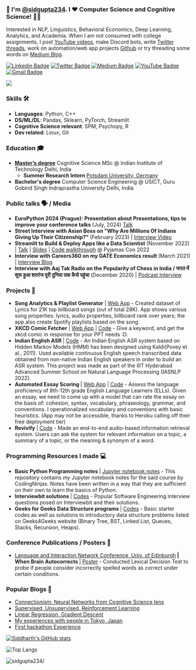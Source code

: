 ### 👋 I'm [@sidgupta234](https://www.languageof.me). I ❤️ Computer Science and Cognitive Science! 👨‍💻 
Interested in NLP, Linguistics, Behavioral Economics, Deep Learning, Analytics, and Academia.  When I am not consumed with college assignments, I post [YouTube videos](https://www.youtube.com/CollegeCompanion), make Discord bots, write [Twitter](https://www.twitter.com/sidgupta234) [threads](https://twitter.com/sidgupta234/status/1450455120911736839), work on automation/web app projects [Github](https://www.github.com/sidgupta234) or try threading some words on [Medium Blog](https://www.sidgupta234.medium.com).

[![Linkedin Badge](https://img.shields.io/badge/-sidgupta234-0e76a8?style=flat-square&logo=Linkedin&logoColor=white&link=https://www.linkedin.com/in/sidgupta234/)](https://www.linkedin.com/in/sidgupta234/)
[![Twitter Badge](https://img.shields.io/badge/-sidgupta234-00acee?style=flat-square&logo=Twitter&logoColor=white&link=https://www.twitter.com/sidgupta234/)](https://www.twitter.com/sidgupta234/)
[![Medium Badge](https://img.shields.io/badge/-@sidgupta234-000000?style=flat-square&labelColor=000000&logo=Medium&link=https://medium.com/@sidgupta234/)](https://medium.com/@sidgupta234)
[![YouTube Badge](https://img.shields.io/badge/-College_Companion-ff0000?style=flat-square&logo=Youtube&logoColor=white&link=https://www.youtube.com/c/CollegeCompanion)](https://www.youtube.com/c/CollegeCompanion)
[![Gmail Badge](https://img.shields.io/badge/-siddharthgupta234@gmail.com-c14438?style=flat-square&logo=Gmail&logoColor=white&link=mailto:siddharthgupta234@gmail.com)](mailto:siddharthgupta234@gmail.com)

<!-- ![This is Siddharth Gupta](https://i.ibb.co/FmnFhy6/kuso-Cartoon-16360057410673-avatar.jpg)-->
<img src="https://i.imgur.com/F056Hyv.png"/>

### Skills 🛠️
- **Languages**: Python, C++
- **DS/ML/DL**: Pandas, Sklearn, PyTorch, Streamlit
- **Cognitive Science relevant**:  SPM, Psychopy, R
- **Dev related**: Linux, Git

 ### Education 🎓
- <b>[Master’s degree](https://cogsci.iitd.ac.in/msc2023/siddharth-gupta/)</b> Cognitive Science MSc @ Indian Institute of Technology Delhi, India
  - <b>Summer Research Intern </b>[Potsdam University, Germany](https://www.uni-potsdam.de/en/university-of-potsdam)
- <b>Bachelor's degree</b> Computer Science Engineering @ USICT, Guru Gobind Singh Indraprastha University Delhi, India

### Public talks 🗣 / Media
- <b> EuroPython 2024 (Prague): Presentation about Presentations, tips to improve your conference talks </b> (July, 2024) [Talk](https://www.youtube.com/watch?v=E6DF2RKi7cA)
- <b> Street Interview with Asian Boss on "Why Are Millions Of Indians Giving Up Their Citizenship?"</b> (February 2023) | [Interview Video](https://www.youtube.com/watch?v=Ov1iw61L1Dk)
- <b> Streamlit to Build & Deploy Apps like a Data Scientist</b> (November 2022)  | [Talk](https://www.youtube.com/watch?v=B1ovhcMIbc4&list=PLiwrSoq9tHkFxO4tgpWyGSu5xoSfzzB8P&index=29) | [Slides](https://docs.google.com/presentation/d/116kf2akZFXjGsDgZsfANTk5fmDcNIljXgmTrLAyzeFo/edit?usp=sharing) | [Code walkthrough](https://github.com/sidgupta234/Pyjamas_2022_Talk) @ Pyjamas Con 2022
- <b> Interview with Careers360 on my GATE Economics result </b> (March 2021) | [Interview Blog](https://engineering.careers360.com/articles/gate-2021-topper-interview-siddharth-gupta-air-18-xh)
- <b> Interview with Aaj Tak Radio on the Popularity of Chess in India / भारत में शुरू हुआ शतरंज पूरी दुनिया तक कैसे पहुंचा</b> (December 2020) |  [Podcast Interview](https://podcasts.aajtak.in/history-education/explainers/history-and-origin-of-chess-and-how-the-game-progressed-1179213-2020-12-18)

### Projects 🐾
- <b>Song Analytics & Playlist Generator</b> | [Web App](http://music-analytics-playlist-maker.herokuapp.com/) - Created dataset of Lyrics for 21K top billboard songs (out of total 28K). App shows various song properties: lyrics, audio properties, billboard rank over years; the app also create Spotify playlists based on the song.
- <b>XKCD Comic Fetcher</b> | [Web App](https://xkcd-fetcher.herokuapp.com/) | [Code](https://github.com/sidgupta234/xkcd-comic-fetcher) - Give a keyword, and get the xkcd comic in response for your PPT needs :D.
- <b>Indian English ASR </b> | [Code](https://github.com/sidgupta234/Indian_English_ASR) - An Indian English ASR system based on Hidden Markov Models (HMM) has been designed using Kaldi(Povey et al., 2011). Used available continuous English speech transcribed data obtained from non-native Indian English speakers in order to build an ASR system. This project was made as part of the IIIT Hyderabad Advanced Summer School on Natural Language Processing (IASNLP 2022).
- <b>Automated Essay Scoring </b> | [Web App](http://essay-rater.in/) | [Code](https://github.com/sidgupta234/kaggle_automated_essay_scoring) - Assess the language proficiency of 8th-12th grade English Language Learners (ELLs). Given an essay, we need to come up with a model that can rate the essay on the basis of: cohesion, syntax, vocabulary, phraseology, grammar, and conventions. I operationalized vocabulary and conventions with basic heuristics. (App may not be accessible, thanks to Heroku calling off their free deployment tier)
- <b>Revivify </b> | [Code](https://github.com/sidgupta234/Revivify) - Made an end-to-end audio-based information retrieval system. Users can ask the system for relevant information on a topic, a summary of a topic, or the meaning & synonym of a word.

### Programming Resources I made ‍💻
- <b> Basic Python Programming notes </b> | [Jupyter notebook notes](https://github.com/sidgupta234/CodingNinjas_DataScience_MachineLearning) - This repository contains my Jupyter notebook notes for the said course by CodingNinjas. Notes have been written in a way that they are sufficient on their own to learn the basics of Python.
- <b> Interviewbit solutions </b> | [Codes](https://github.com/sidgupta234/InterviewBit) - Popular Software Engineering interview questions posed on Interviewbit and their solutions.
- <b> Geeks for Geeks Data Structure programs </b> | [Codes](https://github.com/sidgupta234/GFG) - Basic starter codes as well as solutions to introductory data structure problems listed on Geeks4Geeks website (Binary Tree, BST, Linked List, Queues, Stacks, Recursion, Heaps).

### Conference Publications / Posters 📢
- [Language and Interaction Network Conference, Univ. of Edinburgh](https://linkedi2022.github.io)<b> | When Brain Autocorrects </b> | [Poster](https://continuous-fascinator-15a.notion.site/When-Brain-Autocorrects-0a708259d7bf45f0837d00edc259842b) - Conducted Lexical Decision Test to probe if people consider incorrectly spelled words as correct under certain conditions.

### Popular Blogs 📝
- [Connectionism: Neural Networks from Cognitive Science lens](https://medium.com/p/6ffdf5bb87be)
- [Supervised, Unsupervised, Reinforcement Learning](https://medium.com/p/e337a72fd675)
- [Linear Regression, Gradient Descent](https://sidgupta234.medium.com/stanford-coursera-machine-learning-know-all-about-linear-regression-and-gradient-descent-4d747c42cd31)
- [My experiences with people in Tokyo, Japan](https://medium.com/p/79ce772ce475)
- [First hackathon Experience](https://medium.com/p/732a3f203f19)

[![Siddharth's GitHub stats](https://github-readme-stats.vercel.app/api?username=sidgupta234&theme=radical)](https://github.com/sidgupta234/github-readme-stats)

![Top Langs](https://github-readme-stats.vercel.app/api/top-langs/?username=sidgupta234&layout=compact&theme=radical)

<p align="left"> <img src=https://komarev.com/ghpvc/?username=sidgupta234 alt=sidgupta234/> </p>
<!--
**sidgupta234/sidgupta234** is a ✨ _special_ ✨ repository because its `README.md` (this file) appears on your GitHub profile.

Here are some ideas to get you started:

- 🔭 I’m currently working on ...
- 🌱 I’m currently learning ...
- 👯 I’m looking to collaborate on ...
- 🤔 I’m looking for help with ...
- 💬 Ask me about ...
- 📫 How to reach me: ...
- 😄 Pronouns: ...
- ⚡ Fun fact: ...
-->
